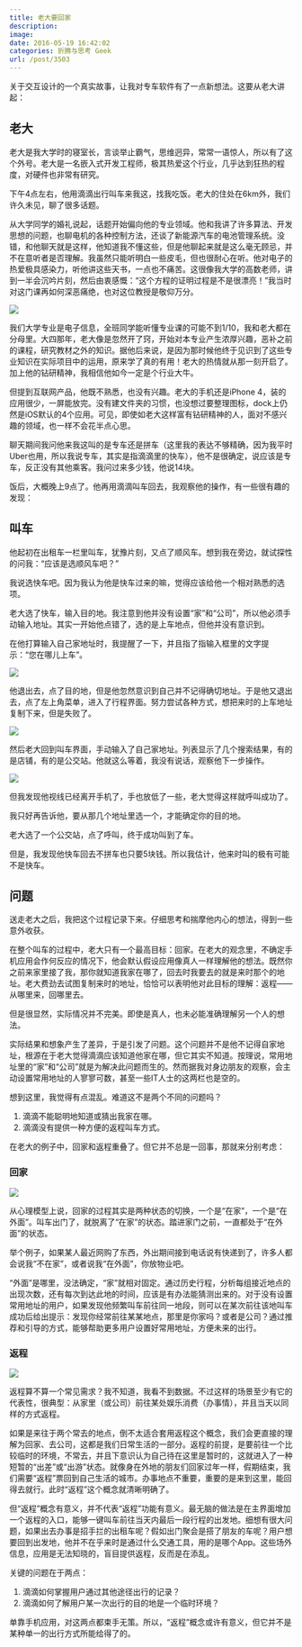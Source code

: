 ```yaml
---
title: 老大要回家
description: 
image: 
date: 2016-05-19 16:42:02
categories: 折腾与思考 Geek
url: /post/3503
---
```


关于交互设计的一个真实故事，让我对专车软件有了一点新想法。这要从老大讲起：

## 老大

老大是我大学时的寝室长，言谈举止霸气，思维迥异，常常一语惊人，所以有了这个外号。老大是一名嵌入式开发工程师，极其热爱这个行业，几乎达到狂热的程度，对硬件也非常有研究。

下午4点左右，他用滴滴出行叫车来我这，找我吃饭。老大的住处在6km外，我们许久未见，聊了很多话题。

从大学同学的婚礼说起，话题开始偏向他的专业领域。他和我讲了许多算法、开发思想的问题，也聊电机的各种控制方法，还谈了新能源汽车的电池管理系统。没错，和他聊天就是这样，他知道我不懂这些，但是他聊起来就是这么毫无顾忌，并不在意听者是否理解。我虽然只能听明白一些皮毛，但也很耐心在听。他对电子的热爱极具感染力，听他讲这些天书，一点也不痛苦。这很像我大学的高数老师，讲到一半会沉吟片刻，然后由衷感慨：“这个方程的证明过程是不是很漂亮！”我当时对这门课再如何深恶痛绝，也对这位教授是敬仰万分。

![](https://cdn.victor42.work/posts/2016-05/05-19/wKhTg1Z463wEAAAAAAAAAAAAAAA057.jpg)

我们大学专业是电子信息，全班同学能听懂专业课的可能不到1/10，我和老大都在分母里。大四那年，老大像是忽然开了窍，开始对本专业产生浓厚兴趣，恶补之前的课程，研究教材之外的知识。据他后来说，是因为那时候他终于见识到了这些专业知识在实际项目中的运用，原来学了真的有用！老大的热情就从那一刻开启了。加上他的钻研精神，我相信他如今一定是个行业大牛。

但提到互联网产品，他既不熟悉，也没有兴趣。老大的手机还是iPhone 4，装的应用很少，一屏能放完。没有建文件夹的习惯，也没想过要整理图标，dock上仍然是iOS默认的4个应用。可见，即使如老大这样富有钻研精神的人，面对不感兴趣的领域，也一样不会花半点心思。

聊天期间我问他来我这叫的是专车还是拼车（这里我的表达不够精确，因为我平时Uber也用，所以我说专车，其实是指滴滴里的快车），他不是很确定，说应该是专车，反正没有其他乘客。我问过来多少钱，他说14块。

饭后，大概晚上9点了。他再用滴滴叫车回去，我观察他的操作，有一些很有趣的发现：

## 叫车

他起初在出租车一栏里叫车，犹豫片刻，又点了顺风车。想到我在旁边，就试探性的问我：“应该是选顺风车吧？”

我说选快车吧。因为我认为他是快车过来的嘛，觉得应该给他一个相对熟悉的选项。

老大选了快车，输入目的地。我注意到他并没有设置“家”和“公司”，所以他必须手动输入地址。其实一开始他点错了，选的是上车地点，但他并没有意识到。

在他打算输入自己家地址时，我提醒了一下，并且指了指输入框里的文字提示：“您在哪儿上车”。

![](https://cdn.victor42.work/posts/2016-05/05-19/1.png)

他退出去，点了目的地，但是他忽然意识到自己并不记得确切地址。于是他又退出去，点了左上角菜单，进入了行程界面。努力尝试各种方式，想把来时的上车地址复制下来，但是失败了。

![](https://cdn.victor42.work/posts/2016-05/05-19/2.png)

然后老大回到叫车界面，手动输入了自己家地址。列表显示了几个搜索结果，有的是店铺，有的是公交站。他就这么等着，我没有说话，观察他下一步操作。

![](https://cdn.victor42.work/posts/2016-05/05-19/3.png)

但我发现他视线已经离开手机了，手也放低了一些，老大觉得这样就呼叫成功了。

我只好再告诉他，要从那几个地址里选一个，才能确定你的目的地。

老大选了一个公交站，点了呼叫，终于成功叫到了车。

但是，我发现他快车回去不拼车也只要5块钱。所以我估计，他来时叫的极有可能不是快车。

## 问题

送走老大之后，我把这个过程记录下来。仔细思考和揣摩他内心的想法，得到一些意外收获。

在整个叫车的过程中，老大只有一个最高目标：回家。在老大的观念里，不确定手机应用会作何反应的情况下，他会默认假设应用像真人一样理解他的想法。既然你之前来家里接了我，那你就知道我家在哪了，回去时我要去的就是来时那个的地址。老大费劲去试图复制来时的地址，恰恰可以表明他对此目标的理解：返程——从哪里来，回哪里去。

但是很显然，实际情况并不完美。即使是真人，也未必能准确理解另一个人的想法。

实际结果和想象产生了差异，于是引发了问题。这个问题并不是他不记得自家地址，根源在于老大觉得滴滴应该知道他家在哪，但它其实不知道。按理说，常用地址里的“家”和“公司”就是为解决此问题而生的。然而据我对身边朋友的观察，会主动设置常用地址的人寥寥可数，甚至一些IT人士的这两栏也是空的。

想到这里，我觉得有点混乱。难道这不是两个不同的问题吗？

1. 滴滴不能聪明地知道或猜出我家在哪。
2. 滴滴没有提供一种方便的返程叫车方式。

在老大的例子中，回家和返程重叠了。但它并不总是一回事，那就来分别考虑：

### 回家

![](https://cdn.victor42.work/posts/2016-05/05-19/Cg-4rFSvUm-IWh5qAAKsbb2-_AEAAA28gAjeGwAAqyF506.jpg)

从心理模型上说，回家的过程其实是两种状态的切换，一个是“在家”，一个是“在外面”。叫车出门了，就脱离了“在家”的状态。踏进家门之前，一直都处于“在外面”的状态。

举个例子，如果某人最近网购了东西，外出期间接到电话说有快递到了，许多人都会说我“不在家”，或者说我“在外面”，你放物业吧。

“外面”是哪里，没法确定，“家”就相对固定。通过历史行程，分析每组接近地点的出现次数，还有每次到达此地的时间，应该是有办法能猜测出来的。对于没有设置常用地址的用户，如果发现他频繁叫车前往同一地段，则可以在某次前往该地叫车成功后给出提示：发现你经常前往某某地点，那里是你家吗？或者是公司？通过推荐和引导的方式，能够帮助更多用户设置好常用地址，方便未来的出行。

### 返程

![](https://cdn.victor42.work/posts/2016-05/05-19/donne-che-chiamano-un-taxi1.jpg)

返程算不算一个常见需求？我不知道，我看不到数据。不过这样的场景至少有它的代表性，很典型：从家里（或公司）前往某处娱乐消费（办事情），并且当天以同样的方式返程。

如果是来往于两个常去的地点，倒不太适合套用返程这个概念，我们会更直接的理解为回家、去公司，这都是我们日常生活的一部分。返程的前提，是要前往一个比较临时的环境，不常去，并且下意识认为自己待在这里是暂时的，这就进入了一种短暂的“出差”或“出游”状态。就像身在外地的朋友们回家过年一样，假期结束，我们需要“返程”票回到自己生活的城市。办事地点不重要，重要的是来到这里，能回得去就行。此时“返程”这个概念就清晰明确了。

但“返程”概念有意义，并不代表“返程”功能有意义。最无脑的做法是在主界面增加一个返程的入口，能够一键叫车前往当天内最后一段行程的出发地。细想有很大问题，如果出去办事是招手拦的出租车呢？假如出门聚会是搭了朋友的车呢？用户想要回到出发地，他并不在乎来时是通过什么交通工具，用的是哪个App。这些场外信息，应用是无法知晓的，盲目提供返程，反而是在添乱。

关键的问题在于两点：

1. 滴滴如何掌握用户通过其他途径出行的记录？
2. 滴滴如何了解用户某一次出行的目的地是一个临时环境？

单靠手机应用，对这两点都束手无策。所以，“返程”概念或许有意义，但它并不是某种单一的出行方式所能给得了的。